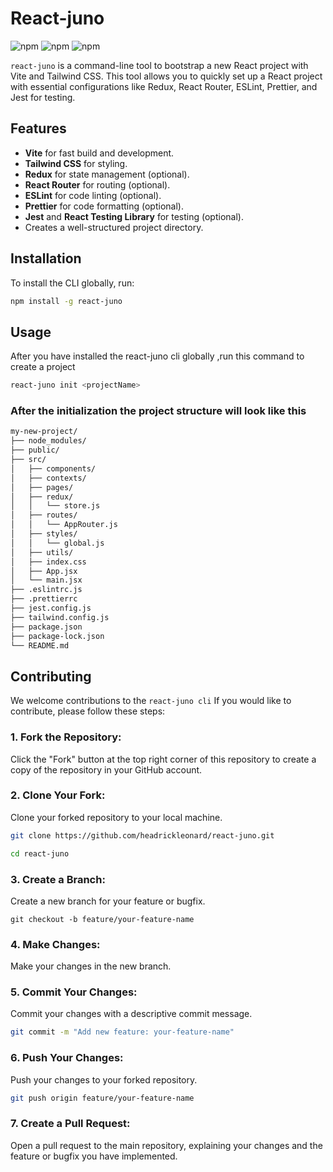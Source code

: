 # React-juno

![npm](https://img.shields.io/npm/v/react-juno)
![npm](https://img.shields.io/npm/dt/react-juno)
![npm](https://img.shields.io/npm/l/react-juno)

`react-juno` is a command-line tool to bootstrap a new React project with Vite and Tailwind CSS. This tool allows you to quickly set up a React project with essential configurations like Redux, React Router, ESLint, Prettier, and Jest for testing.

## Features

- **Vite** for fast build and development.
- **Tailwind CSS** for styling.
- **Redux** for state management (optional).
- **React Router** for routing (optional).
- **ESLint** for code linting (optional).
- **Prettier** for code formatting (optional).
- **Jest** and **React Testing Library** for testing (optional).
- Creates a well-structured project directory.

## Installation

To install the CLI globally, run:

```bash
npm install -g react-juno

```
## Usage
After you have installed the react-juno cli globally ,run this command to create a project

```bash
react-juno init <projectName>

```
### After the initialization the project structure will look like this

```bash
my-new-project/
├── node_modules/
├── public/
├── src/
│   ├── components/
│   ├── contexts/
│   ├── pages/
│   ├── redux/
│   │   └── store.js
│   ├── routes/
│   │   └── AppRouter.js
│   ├── styles/
│   │   └── global.js
│   ├── utils/
│   ├── index.css
│   ├── App.jsx
│   └── main.jsx
├── .eslintrc.js
├── .prettierrc
├── jest.config.js
├── tailwind.config.js
├── package.json
├── package-lock.json
└── README.md
```


## Contributing

We welcome contributions to the `react-juno cli` If you would like to contribute, please follow these steps:

### 1. Fork the Repository:
Click the "Fork" button at the top right corner of this repository to create a copy of the repository in your GitHub account.

### 2. Clone Your Fork:
 Clone your forked repository to your local machine.

``` bash
git clone https://github.com/headrickleonard/react-juno.git

```

```bash
cd react-juno

```

### 3. Create a Branch:
 Create a new branch for your feature or bugfix.

 ```
 git checkout -b feature/your-feature-name

```
### 4. Make Changes:
 Make your changes in the new branch.

### 5. Commit Your Changes:
  Commit your changes with a descriptive commit message.

  ```bash
  git commit -m "Add new feature: your-feature-name"

```
### 6. Push Your Changes:
 Push your changes to your forked repository.

 ```bash
 git push origin feature/your-feature-name

```
### 7. Create a Pull Request:
 Open a pull request to the main repository, explaining your changes and the feature or bugfix you have implemented.